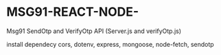 # MSG91-REACT-NODE-
Msg91 SendOtp and VerifyOtp API (Server.js and verifyOtp.js)


install dependecy
cors, dotenv, express, mongoose, node-fetch, sendotp
